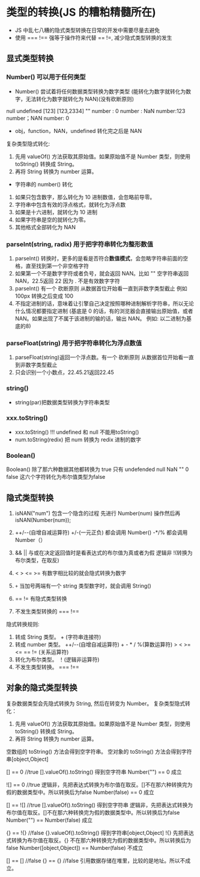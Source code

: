 # 类型的转换(JS 的糟粕精髓所在)

* JS 中乱七八糟的隐式类型转换在日常的开发中需要尽量去避免
* 使用 === !== 强等于操作符来代替 == !=, 减少隐式类型转换的发生

## 显式类型转换

### Number() 可以用于任何类型

* Number() 尝试着将任何数据类型转换为数字类型  (能转化为数字就转化为数字，无法转化为数字就转化为 NAN)(没有砍断原则)

 null              undefined             [123]                  [123,2334]            ""
 number : 0        number : NaN          number:123              number；NAN          number: 0

* obj，function，NAN，undefined 转化完之后是 NAN

复杂类型隐式转化:

1. 先用 valueOf() 方法获取其原始值。如果原始值不是 Number 类型，则使用 toString() 转换成 String。
2. 再将 String 转换为 number 运算。

* 字符串的 number() 转化

1. 如果只包含数字，那么转化为 10 进制数值，会忽略前导零。
2. 字符串中包含有效的浮点格式，就转化为浮点数
3. 如果是十六进制，就转化为 10 进制
4. 如果字符串是空的就转化为零。
5. 其他格式全部转化为 NAN

### parseInt(string, radix) 用于把字符串转化为整形数值

1. parseInt() 转换时，更多的是看是否符合**数值模式**，会忽略字符串前面的空格，直至找到第一个非空格字符
2. 如果第一个不是数字字符或者负号，就会返回 NAN。比如 "" 空字符串返回 NAN，22.5返回 22 因为 . 不是有效数字字符
3. parseInt() 有一个 砍断原则 从数据首位开始看一直到非数字类型截止 例如 100px 转换之后变成 100
4. 不指定进制的话，意味着让引擎自己决定按照哪种进制解析字符串，所以无论什么情况都要指定进制 (基底是 0 的话，有的浏览器会直接输出原始值，或者 NAN。如果出现了不属于该进制的输的话，输出 NAN。 例如: 以二进制为基底的8)

### parseFloat(string) 用于把字符串转化为浮点数值

1. parseFloat(string)返回一个浮点数。有一个 砍断原则 从数据首位开始看一直到非数字类型截止
2. 只会识别一个小数点，22.45.21返回22.45

### string()

* string(par)把数据类型转换为字符串类型

### xxx.toString()

* xxx.toString() !!! undefined 和 null 不能用toString()
* num.toString(redix) 把 num 转换为 redix 进制的数字

### Boolean()

Boolean() 除了那六种数据其他都转换为 true 只有 undefended null NaN "" 0 false 这六个字符转化为布尔值类型为false

## 隐式类型转换

1. isNAN("num") 包含一个隐含的过程 先进行 Number(num) 操作然后再 isNAN(Number(num));

2. ++/--(自增自减运算符)    +/-(一元正负) 都会调用 Number()
 -*/% 都会调用 Number（）

3. && || 与或在决定返回值时是看表达式的布尔值为真或者为假 逻辑非 !(转换为布尔类型，在取反)

4. < > <= >= 有数字相比较的就会隐式转换为数字

5. ```+``` 当加号两端有一个 string 类型数字时，就会调用 String()

6. == != 有隐式类型转换

7. 不发生类型转换的 ===  !==

隐式转换规则:

1. 转成 String 类型。  + (字符串连接符)
2. 转成 number 类型。  ++/--(自增自减运算符) + - * / %(算数运算符) > < >= <= == != (关系运算符)
3. 转化为布尔类型。 ！(逻辑非运算符)
4. 不发生类型转换。 ===  !==

## 对象的隐式类型转换

复杂数据类型会先隐式转换为 String, 然后在转变为 Number。
复杂类型隐式转化：

1. 先用 valueOf() 方法获取其原始值。如果原始值不是 Number 类型，则使用 toString() 转换成 String。
2. 再将 String 转换为 number 运算。

空数组的 toString() 方法会得到空字符串。
空对象的 toString() 方法会得到字符串[object,Object]

[] == 0    //true
[].valueOf().toString() 得到空字符串
Number("") == 0 成立

![] == 0  //true
逻辑非，先把表达式转换为布尔值在取反。[]不在那六种转换完为假的数据类型中。所以转换后为false
Number(false) == 0 成立

[] == ![]  //true
[].valueOf().toString() 得到空字符串
逻辑非，先把表达式转换为布尔值在取反。[]不在那六种转换完为假的数据类型中。所以转换后为false
Number("") == Number(false)  成立

{} == !{}  //false
{}.valueOf().toString() 得到字符串[object,Object]
!{} 先把表达式转换为布尔值在取反。{} 不在那六种转换完为假的数据类型中。所以转换后为false
Number([object,Object]) == Number(false)  不成立

[] == [] //false
{} == {} //false
引用数据存储在堆里，比较的是地址。所以不成立。
